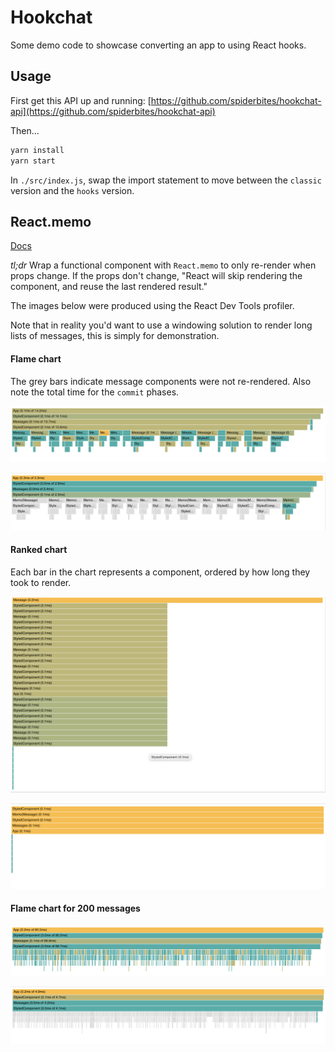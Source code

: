 # Hookchat

Some demo code to showcase converting an app to using React hooks.

## Usage

First get this API up and running: [https://github.com/spiderbites/hookchat-api](https://github.com/spiderbites/hookchat-api)

Then...

```bash
yarn install
yarn start
```

In `./src/index.js`, swap the import statement to move between the `classic` version and the `hooks` version.

## React.memo

[Docs](https://reactjs.org/docs/react-api.html#reactmemo)

_tl;dr_ Wrap a functional component with `React.memo` to only re-render when props change. If the props don't change, "React will skip rendering the component, and reuse the last rendered result."

The images below were produced using the React Dev Tools profiler.

Note that in reality you'd want to use a windowing solution to render long lists of messages, this is simply for demonstration.

#### Flame chart

The grey bars indicate message components were not re-rendered. Also note the total time for the `commit` phases.

![Flame chart for un-memoized message component](./demo-imgs/memo/flame-no-memo.png)

![Flame chart for memoized message component](./demo-imgs/memo/flame-memo.png)

#### Ranked chart

Each bar in the chart represents a component, ordered by how long they took to render.

![Ranked chart for un-memoized message component](./demo-imgs/memo/ranked-no-memo.png)

![Ranked chart for memoized message component](./demo-imgs/memo/ranked-memo.png)

#### Flame chart for 200 messages

![Flame chart for un-memoized message component with approx 200 messages](./demo-imgs/memo/200-messages-no-memo.png)

![Flame chart for memoized message component approx 200 messages](./demo-imgs/memo/200-messages-memo.png)
